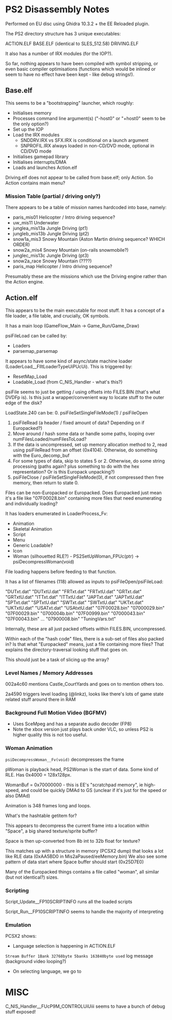 # PS2 Disassembly Notes

Performed on EU disc using Ghidra 10.3.2 + the EE Reloaded plugin.

The PS2 directory structure has 3 unique executables:

ACTION.ELF
BASE.ELF (identical to SLES_512.58)
DRIVING.ELF

It also has a number of IRX modules (for the IOP?).

So far, nothing appears to have been compiled with symbol stripping, or even basic compiler optimisations (functions which would be inlined or seem to have no effect have been kept - like debug strings!).


## Base.elf

This seems to be a "bootstrapping" launcher, which roughly:
* Initialises memory
* Processes command line argument(s) ("-host0" or "+host0" seem to be the only option?)
* Set up the IOP
* Load the IRX modules
  * SNDDRV.IRX vs SFX.IRX is conditional on a launch argument
  * SNPROFIL.IRX always loaded in non-CD/DVD mode, optional in CD/DVD mode
* Initialises gamepad library
* Initialises interrupts/DMA
* Loads and launches Action.elf

Driving.elf does not appear to be called from base.elf; only Action. So Action contains main menu?


### Mission Table (partial / driving only?)

There appears to be a table of mission names hardcoded into base, namely:
* paris_mis01		Helicopter / Intro driving sequence?
* uw_mis11			Underwater
* junglea_mis13a	Jungle Driving (pt1)
* jungleb_mis13b	Jungle Driving (pt2)
* snow1a_mis3		Snowy Mountain (Aston Martin driving sequence? WHICH ORDER)
* snow2a_mis4		Snowy Mountain (on-rails snowmobile?)
* junglec_mis13c	Jungle Driving (pt3)
* snow2a_race       Snowy Mountain (????)
* paris_map         Helicopter / Intro driving sequence?

Presumably these are the missions which use the Driving engine rather than the Action engine.



## Action.elf

This appears to be the main executable for most stuff. It has a concept of a file loader, a file table, and crucially, OK symbols.

It has a main loop (GameFlow_Main -> Game_Run/Game_Draw)

psiFileLoad can be called by:
* Loaders
* parsemap_parsemap

It appears to have some kind of async/state machine loader (LoaderLoad__FlltLoaderTypeUiPUcUi). This is triggered by:

* ResetMap_Load
* Loadable_Load (from C_NIS_Handler - what's this?)

psiFile seems to just be getting / using offsets into FILES.BIN (that's what DVDFp is). Is this just a wrapper/convenient way to locate stuff to the outer edge of the disk?

LoadState.240 can be:
0. psiFileSetSingleFileMode(1) / psiFileOpen
1. psiFileRead (a header / fixed amount of data? Depending on if Europacked?)
2. Move around / hash some data or handle some paths, looping over numFilesLoaded/numFilesToLoad?
3. If the data is uncompressed, set up memory allocation method to 2, read using psiFileRead from an offset (0x4104). Otherwise, do something with the Euro_decomp_buf
4. For some types of data, skip to states 5 or 2. Otherwise, do some string processing (paths again? plus something to do with the hex representation? Or is this Europack unpacking?)
5. psiFileClose / psiFileSetSingleFileMode(0), if not compressed then free memory, then return to state 0.


Files can be non-Europacked or Europacked. Does Europacked just mean it's a file like "07F00028.bin" containing more files that need enumerating and individually loading?


It has loaders enumerated in LoaderProcess_Fv:

* Animation
* Skeletal Animation
* Script
* Menu
* Generic Loadable?
* Icon
* Woman (silhouetted RLE?) - PS2SetUpWoman_FPUc(ptr) -> psiDecompressWoman(void)

File loading happens before feeding to that function.

It has a list of filenames (118) allowed as inputs to psiFileOpen/psiFileLoad:

"DUTxt.dat"
"DUTxtU.dat"
"FRTxt.dat"
"FRTxtU.dat"
"GRTxt.dat"
"GRTxtU.dat"
"ITTxt.dat"
"ITTxtU.dat"
"JAPTxt.dat"
"JAPTxtU.dat"
"SPTxt.dat"
"SPTxtU.dat"
"SWTxt.dat"
"SWTxtU.dat"
"UKTxt.dat"
"UKTxtU.dat"
"USATxt.dat"
"USAtxtU.dat"
"07F00028.bin"
"07000029.bin"
"07F00029.bin"
"0700004b.bin"
"07F00999.bin"
"07000043.bin"
"07F00043.bin"
...
"07900008.bin"
"TuningVars.txt"

Internally, these are all just packed offsets within FILES.BIN, uncompressed.

Within each of the "hash code" files, there is a sub-set of files also packed in? Is that what "Europacked" means, just a file containing more files? That explains the directory-traversal looking stuff that goes on.

This should just be a task of slicing up the array?

### Level Names / Memory Addresses

002a4c60 mentions Castle_CourtYards and goes on to mention others too.

2a4590 triggers level loading (@linkz), looks like there's lots of game state related stuff around there in RAM


### Background Full Motion Video (BGFMV)

* Uses SceMpeg and has a separate audio decoder (FP8)
* Note the xbox version just plays back under VLC, so unless PS2 is higher quality this is not too useful.

### Woman Animation

`psiDecompressWoman__Fv(void)` decompresses the frame

pWoman is playback head, PS2Woman is the start of data. Some kind of RLE. Has 0x4000 = 128x128px.

WomanBuf = 0x70000000 - this is EE's "scratchpad memory", ie high-speed, and could be quickly DMAd to GS (unclear if it's just for the speed or also DMAd)

Animation is 348 frames long and loops.

What's the hashtable getitem for?

This appears to decompress the current frame into a location within "Space", a big shared texture/sprite buffer?

Space is then up-converted from 8b int to 32b float for texture?

This matches up with a structure in memory (PCSX2 dump) that looks a lot like RLE data (0xAA5BD0 in Mis2aPaused/eeMemory.bin)
We also see some pattern of data start where Space buffer should start (0x25D7E0)


Many of the Europacked things contains a file called "woman", all similar (but not identical?) sizes.


### Scripting

Script_Update__FP10SCRIPTINFO runs all the loaded scripts

Script_Run__FP10SCRIPTINFO seems to handle the majority of interpreting


### Emulation

PCSX2 shows:
* Language selection is happening in ACTION.ELF

`Stream Buffer 1Bank 32768byte 5banks 163840byte used` log message (background video looping?)


* On selecting language, we go to 



# MISC

C_NIS_Handler__FUcP9M_CONTROLUiUiii seems to have a bunch of debug stuff exposed!
